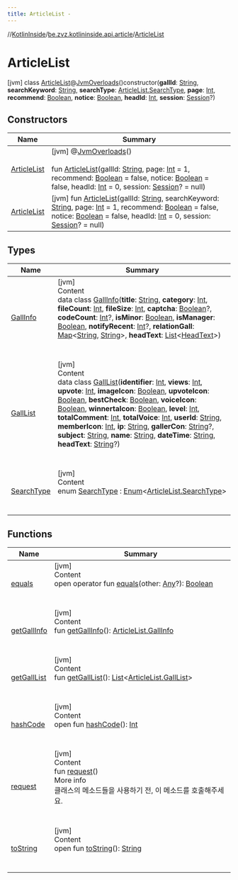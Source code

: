 ```yaml
---
title: ArticleList -
---
```

//[KotlinInside](../../index.md)/[be.zvz.kotlininside.api.article](../index.md)/[ArticleList](index.md)



# ArticleList  
 [jvm] class [ArticleList](index.md)@[JvmOverloads](https://kotlinlang.org/api/latest/jvm/stdlib/kotlin.jvm/-jvm-overloads/index.html)()constructor(**gallId**: [String](https://kotlinlang.org/api/latest/jvm/stdlib/kotlin/-string/index.html), **searchKeyword**: [String](https://kotlinlang.org/api/latest/jvm/stdlib/kotlin/-string/index.html), **searchType**: [ArticleList.SearchType](-search-type/index.md), **page**: [Int](https://kotlinlang.org/api/latest/jvm/stdlib/kotlin/-int/index.html), **recommend**: [Boolean](https://kotlinlang.org/api/latest/jvm/stdlib/kotlin/-boolean/index.html), **notice**: [Boolean](https://kotlinlang.org/api/latest/jvm/stdlib/kotlin/-boolean/index.html), **headId**: [Int](https://kotlinlang.org/api/latest/jvm/stdlib/kotlin/-int/index.html), **session**: [Session](../../be.zvz.kotlininside.session/-session/index.md)?)   


## Constructors  
  
|  Name|  Summary| 
|---|---|
| <a name="be.zvz.kotlininside.api.article/ArticleList/ArticleList/#kotlin.String#kotlin.Int#kotlin.Boolean#kotlin.Boolean#kotlin.Int#be.zvz.kotlininside.session.Session?/PointingToDeclaration/"></a>[ArticleList](-article-list.md)| <a name="be.zvz.kotlininside.api.article/ArticleList/ArticleList/#kotlin.String#kotlin.Int#kotlin.Boolean#kotlin.Boolean#kotlin.Int#be.zvz.kotlininside.session.Session?/PointingToDeclaration/"></a> [jvm] @[JvmOverloads](https://kotlinlang.org/api/latest/jvm/stdlib/kotlin.jvm/-jvm-overloads/index.html)()  <br>  <br>fun [ArticleList](-article-list.md)(gallId: [String](https://kotlinlang.org/api/latest/jvm/stdlib/kotlin/-string/index.html), page: [Int](https://kotlinlang.org/api/latest/jvm/stdlib/kotlin/-int/index.html) = 1, recommend: [Boolean](https://kotlinlang.org/api/latest/jvm/stdlib/kotlin/-boolean/index.html) = false, notice: [Boolean](https://kotlinlang.org/api/latest/jvm/stdlib/kotlin/-boolean/index.html) = false, headId: [Int](https://kotlinlang.org/api/latest/jvm/stdlib/kotlin/-int/index.html) = 0, session: [Session](../../be.zvz.kotlininside.session/-session/index.md)? = null)   <br>
| <a name="be.zvz.kotlininside.api.article/ArticleList/ArticleList/#kotlin.String#kotlin.String#kotlin.Int#kotlin.Boolean#kotlin.Boolean#kotlin.Int#be.zvz.kotlininside.session.Session?/PointingToDeclaration/"></a>[ArticleList](-article-list.md)| <a name="be.zvz.kotlininside.api.article/ArticleList/ArticleList/#kotlin.String#kotlin.String#kotlin.Int#kotlin.Boolean#kotlin.Boolean#kotlin.Int#be.zvz.kotlininside.session.Session?/PointingToDeclaration/"></a> [jvm] fun [ArticleList](-article-list.md)(gallId: [String](https://kotlinlang.org/api/latest/jvm/stdlib/kotlin/-string/index.html), searchKeyword: [String](https://kotlinlang.org/api/latest/jvm/stdlib/kotlin/-string/index.html), page: [Int](https://kotlinlang.org/api/latest/jvm/stdlib/kotlin/-int/index.html) = 1, recommend: [Boolean](https://kotlinlang.org/api/latest/jvm/stdlib/kotlin/-boolean/index.html) = false, notice: [Boolean](https://kotlinlang.org/api/latest/jvm/stdlib/kotlin/-boolean/index.html) = false, headId: [Int](https://kotlinlang.org/api/latest/jvm/stdlib/kotlin/-int/index.html) = 0, session: [Session](../../be.zvz.kotlininside.session/-session/index.md)? = null)   <br>


## Types  
  
|  Name|  Summary| 
|---|---|
| <a name="be.zvz.kotlininside.api.article/ArticleList.GallInfo///PointingToDeclaration/"></a>[GallInfo](-gall-info/index.md)| <a name="be.zvz.kotlininside.api.article/ArticleList.GallInfo///PointingToDeclaration/"></a>[jvm]  <br>Content  <br>data class [GallInfo](-gall-info/index.md)(**title**: [String](https://kotlinlang.org/api/latest/jvm/stdlib/kotlin/-string/index.html), **category**: [Int](https://kotlinlang.org/api/latest/jvm/stdlib/kotlin/-int/index.html), **fileCount**: [Int](https://kotlinlang.org/api/latest/jvm/stdlib/kotlin/-int/index.html), **fileSize**: [Int](https://kotlinlang.org/api/latest/jvm/stdlib/kotlin/-int/index.html), **captcha**: [Boolean](https://kotlinlang.org/api/latest/jvm/stdlib/kotlin/-boolean/index.html)?, **codeCount**: [Int](https://kotlinlang.org/api/latest/jvm/stdlib/kotlin/-int/index.html)?, **isMinor**: [Boolean](https://kotlinlang.org/api/latest/jvm/stdlib/kotlin/-boolean/index.html), **isManager**: [Boolean](https://kotlinlang.org/api/latest/jvm/stdlib/kotlin/-boolean/index.html), **notifyRecent**: [Int](https://kotlinlang.org/api/latest/jvm/stdlib/kotlin/-int/index.html)?, **relationGall**: [Map](https://kotlinlang.org/api/latest/jvm/stdlib/kotlin.collections/-map/index.html)<[String](https://kotlinlang.org/api/latest/jvm/stdlib/kotlin/-string/index.html), [String](https://kotlinlang.org/api/latest/jvm/stdlib/kotlin/-string/index.html)>, **headText**: [List](https://kotlinlang.org/api/latest/jvm/stdlib/kotlin.collections/-list/index.html)<[HeadText](../../be.zvz.kotlininside.api.type/-head-text/index.md)>)  <br><br><br>
| <a name="be.zvz.kotlininside.api.article/ArticleList.GallList///PointingToDeclaration/"></a>[GallList](-gall-list/index.md)| <a name="be.zvz.kotlininside.api.article/ArticleList.GallList///PointingToDeclaration/"></a>[jvm]  <br>Content  <br>data class [GallList](-gall-list/index.md)(**identifier**: [Int](https://kotlinlang.org/api/latest/jvm/stdlib/kotlin/-int/index.html), **views**: [Int](https://kotlinlang.org/api/latest/jvm/stdlib/kotlin/-int/index.html), **upvote**: [Int](https://kotlinlang.org/api/latest/jvm/stdlib/kotlin/-int/index.html), **imageIcon**: [Boolean](https://kotlinlang.org/api/latest/jvm/stdlib/kotlin/-boolean/index.html), **upvoteIcon**: [Boolean](https://kotlinlang.org/api/latest/jvm/stdlib/kotlin/-boolean/index.html), **bestCheck**: [Boolean](https://kotlinlang.org/api/latest/jvm/stdlib/kotlin/-boolean/index.html), **voiceIcon**: [Boolean](https://kotlinlang.org/api/latest/jvm/stdlib/kotlin/-boolean/index.html), **winnertaIcon**: [Boolean](https://kotlinlang.org/api/latest/jvm/stdlib/kotlin/-boolean/index.html), **level**: [Int](https://kotlinlang.org/api/latest/jvm/stdlib/kotlin/-int/index.html), **totalComment**: [Int](https://kotlinlang.org/api/latest/jvm/stdlib/kotlin/-int/index.html), **totalVoice**: [Int](https://kotlinlang.org/api/latest/jvm/stdlib/kotlin/-int/index.html), **userId**: [String](https://kotlinlang.org/api/latest/jvm/stdlib/kotlin/-string/index.html), **memberIcon**: [Int](https://kotlinlang.org/api/latest/jvm/stdlib/kotlin/-int/index.html), **ip**: [String](https://kotlinlang.org/api/latest/jvm/stdlib/kotlin/-string/index.html), **gallerCon**: [String](https://kotlinlang.org/api/latest/jvm/stdlib/kotlin/-string/index.html)?, **subject**: [String](https://kotlinlang.org/api/latest/jvm/stdlib/kotlin/-string/index.html), **name**: [String](https://kotlinlang.org/api/latest/jvm/stdlib/kotlin/-string/index.html), **dateTime**: [String](https://kotlinlang.org/api/latest/jvm/stdlib/kotlin/-string/index.html), **headText**: [String](https://kotlinlang.org/api/latest/jvm/stdlib/kotlin/-string/index.html)?)  <br><br><br>
| <a name="be.zvz.kotlininside.api.article/ArticleList.SearchType///PointingToDeclaration/"></a>[SearchType](-search-type/index.md)| <a name="be.zvz.kotlininside.api.article/ArticleList.SearchType///PointingToDeclaration/"></a>[jvm]  <br>Content  <br>enum [SearchType](-search-type/index.md) : [Enum](https://kotlinlang.org/api/latest/jvm/stdlib/kotlin/-enum/index.html)<[ArticleList.SearchType](-search-type/index.md)>   <br><br><br>


## Functions  
  
|  Name|  Summary| 
|---|---|
| <a name="kotlin/Any/equals/#kotlin.Any?/PointingToDeclaration/"></a>[equals](../../be.zvz.kotlininside.utils/-string-util/-companion/index.md#%5Bkotlin%2FAny%2Fequals%2F%23kotlin.Any%3F%2FPointingToDeclaration%2F%5D%2FFunctions%2F-1231821796)| <a name="kotlin/Any/equals/#kotlin.Any?/PointingToDeclaration/"></a>[jvm]  <br>Content  <br>open operator fun [equals](../../be.zvz.kotlininside.utils/-string-util/-companion/index.md#%5Bkotlin%2FAny%2Fequals%2F%23kotlin.Any%3F%2FPointingToDeclaration%2F%5D%2FFunctions%2F-1231821796)(other: [Any](https://kotlinlang.org/api/latest/jvm/stdlib/kotlin/-any/index.html)?): [Boolean](https://kotlinlang.org/api/latest/jvm/stdlib/kotlin/-boolean/index.html)  <br><br><br>
| <a name="be.zvz.kotlininside.api.article/ArticleList/getGallInfo/#/PointingToDeclaration/"></a>[getGallInfo](get-gall-info.md)| <a name="be.zvz.kotlininside.api.article/ArticleList/getGallInfo/#/PointingToDeclaration/"></a>[jvm]  <br>Content  <br>fun [getGallInfo](get-gall-info.md)(): [ArticleList.GallInfo](-gall-info/index.md)  <br><br><br>
| <a name="be.zvz.kotlininside.api.article/ArticleList/getGallList/#/PointingToDeclaration/"></a>[getGallList](get-gall-list.md)| <a name="be.zvz.kotlininside.api.article/ArticleList/getGallList/#/PointingToDeclaration/"></a>[jvm]  <br>Content  <br>fun [getGallList](get-gall-list.md)(): [List](https://kotlinlang.org/api/latest/jvm/stdlib/kotlin.collections/-list/index.html)<[ArticleList.GallList](-gall-list/index.md)>  <br><br><br>
| <a name="kotlin/Any/hashCode/#/PointingToDeclaration/"></a>[hashCode](../../be.zvz.kotlininside.utils/-string-util/-companion/index.md#%5Bkotlin%2FAny%2FhashCode%2F%23%2FPointingToDeclaration%2F%5D%2FFunctions%2F-1231821796)| <a name="kotlin/Any/hashCode/#/PointingToDeclaration/"></a>[jvm]  <br>Content  <br>open fun [hashCode](../../be.zvz.kotlininside.utils/-string-util/-companion/index.md#%5Bkotlin%2FAny%2FhashCode%2F%23%2FPointingToDeclaration%2F%5D%2FFunctions%2F-1231821796)(): [Int](https://kotlinlang.org/api/latest/jvm/stdlib/kotlin/-int/index.html)  <br><br><br>
| <a name="be.zvz.kotlininside.api.article/ArticleList/request/#/PointingToDeclaration/"></a>[request](request.md)| <a name="be.zvz.kotlininside.api.article/ArticleList/request/#/PointingToDeclaration/"></a>[jvm]  <br>Content  <br>fun [request](request.md)()  <br>More info  <br>클래스의 메소드들을 사용하기 전, 이 메소드를 호출해주세요.  <br><br><br>
| <a name="kotlin/Any/toString/#/PointingToDeclaration/"></a>[toString](../../be.zvz.kotlininside.utils/-string-util/-companion/index.md#%5Bkotlin%2FAny%2FtoString%2F%23%2FPointingToDeclaration%2F%5D%2FFunctions%2F-1231821796)| <a name="kotlin/Any/toString/#/PointingToDeclaration/"></a>[jvm]  <br>Content  <br>open fun [toString](../../be.zvz.kotlininside.utils/-string-util/-companion/index.md#%5Bkotlin%2FAny%2FtoString%2F%23%2FPointingToDeclaration%2F%5D%2FFunctions%2F-1231821796)(): [String](https://kotlinlang.org/api/latest/jvm/stdlib/kotlin/-string/index.html)  <br><br><br>

